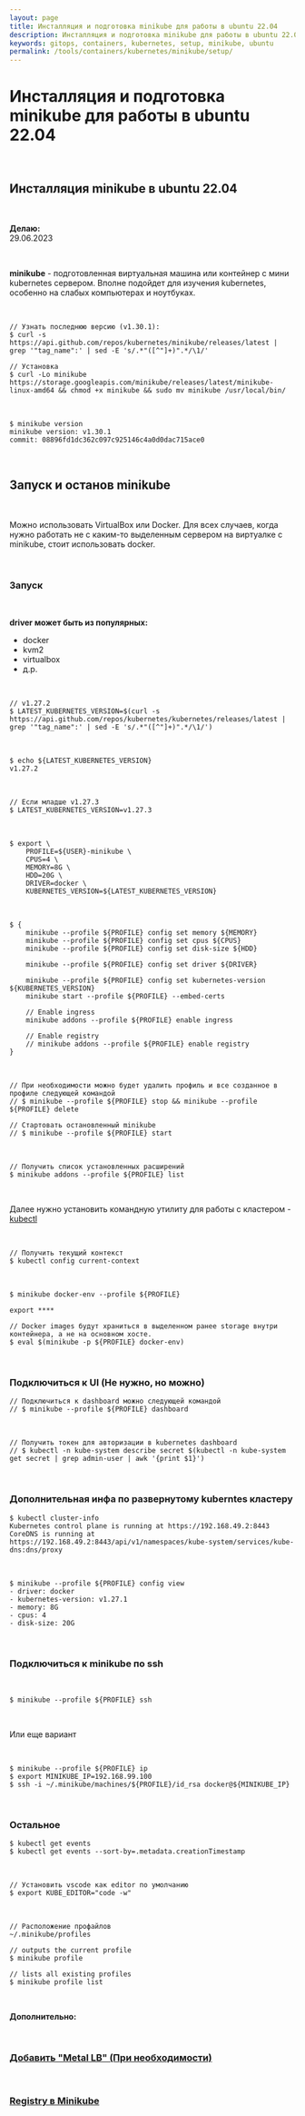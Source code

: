 ```yaml
---
layout: page
title: Инсталляция и подготовка minikube для работы в ubuntu 22.04
description: Инсталляция и подготовка minikube для работы в ubuntu 22.04
keywords: gitops, containers, kubernetes, setup, minikube, ubuntu
permalink: /tools/containers/kubernetes/minikube/setup/
---
```


# Инсталляция и подготовка minikube для работы в ubuntu 22.04

<br/>

## Инсталляция minikube в ubuntu 22.04

<br/>

**Делаю:**  
29.06.2023

<br/>

**minikube** - подготовленная виртуальная машина или контейнер с мини kubernetes сервером. Вполне подойдет для изучения kubernetes, особенно на слабых компьютерах и ноутбуках.

<br/>

```shell
// Узнать последнюю версию (v1.30.1):
$ curl -s https://api.github.com/repos/kubernetes/minikube/releases/latest | grep '"tag_name":' | sed -E 's/.*"([^"]+)".*/\1/'

// Установка
$ curl -Lo minikube https://storage.googleapis.com/minikube/releases/latest/minikube-linux-amd64 && chmod +x minikube && sudo mv minikube /usr/local/bin/
```

<br/>

```
$ minikube version
minikube version: v1.30.1
commit: 08896fd1dc362c097c925146c4a0d0dac715ace0
```

<br/>

## Запуск и останов minikube

<br/>

Можно использовать VirtualBox или Docker.
Для всех случаев, когда нужно работать не с каким-то выделенным сервером на виртуалке с minikube, стоит использовать docker.

<br/>

### Запуск

<br/>

**driver может быть из популярных:**

- docker
- kvm2
- virtualbox
- д.р.

<br/>

```
// v1.27.2
$ LATEST_KUBERNETES_VERSION=$(curl -s https://api.github.com/repos/kubernetes/kubernetes/releases/latest | grep '"tag_name":' | sed -E 's/.*"([^"]+)".*/\1/')
```

<br/>

```
$ echo ${LATEST_KUBERNETES_VERSION}
v1.27.2
```

<br/>

```
// Если младше v1.27.3
$ LATEST_KUBERNETES_VERSION=v1.27.3
```

<br/>

```
$ export \
    PROFILE=${USER}-minikube \
    CPUS=4 \
    MEMORY=8G \
    HDD=20G \
    DRIVER=docker \
    KUBERNETES_VERSION=${LATEST_KUBERNETES_VERSION}
```

<br/>

```
$ {
    minikube --profile ${PROFILE} config set memory ${MEMORY}
    minikube --profile ${PROFILE} config set cpus ${CPUS}
    minikube --profile ${PROFILE} config set disk-size ${HDD}

    minikube --profile ${PROFILE} config set driver ${DRIVER}

    minikube --profile ${PROFILE} config set kubernetes-version ${KUBERNETES_VERSION}
    minikube start --profile ${PROFILE} --embed-certs

    // Enable ingress
    minikube addons --profile ${PROFILE} enable ingress

    // Enable registry
    // minikube addons --profile ${PROFILE} enable registry
}
```

<br/>

```
// При необходимости можно будет удалить профиль и все созданное в профиле следующей командой
// $ minikube --profile ${PROFILE} stop && minikube --profile ${PROFILE} delete

// Стартовать остановленный minikube
// $ minikube --profile ${PROFILE} start
```

<br/>

```
// Получить список установленных расширений
$ minikube addons --profile ${PROFILE} list
```

<br/>

Далее нужно установить командную утилиту для работы с кластером - [kubectl](/tools/containers/kubernetes/tools/kubectl/)

<br/>

```
// Получить текущий контекст
$ kubectl config current-context
```

<br/>

```
$ minikube docker-env --profile ${PROFILE}

export ****

// Docker images будут храниться в выделенном ранее storage внутри контейнера, а не на основном хосте.
$ eval $(minikube -p ${PROFILE} docker-env)
```

<br/>

### Подключиться к UI (Не нужно, но можно)

```
// Подключиться к dashboard можно следующей командой
// $ minikube --profile ${PROFILE} dashboard
```

<br/>

```
// Получить токен для авторизации в kubernetes dashboard
// $ kubectl -n kube-system describe secret $(kubectl -n kube-system get secret | grep admin-user | awk '{print $1}')
```

<br/>

### Дополнительная инфа по развернутому kuberntes кластеру

```
$ kubectl cluster-info
Kubernetes control plane is running at https://192.168.49.2:8443
CoreDNS is running at https://192.168.49.2:8443/api/v1/namespaces/kube-system/services/kube-dns:dns/proxy
```

<br/>

```
$ minikube --profile ${PROFILE} config view
- driver: docker
- kubernetes-version: v1.27.1
- memory: 8G
- cpus: 4
- disk-size: 20G
```

<br/>

### Подключиться к minikube по ssh

<br/>

```
$ minikube --profile ${PROFILE} ssh
```

<br/>

Или еще вариант

<br/>

```
$ minikube --profile ${PROFILE} ip
$ export MINIKUBE_IP=192.168.99.100
$ ssh -i ~/.minikube/machines/${PROFILE}/id_rsa docker@${MINIKUBE_IP}
```

<br/>

### Остальное

```
$ kubectl get events
$ kubectl get events --sort-by=.metadata.creationTimestamp
```

<br/>

```
// Установить vscode как editor по умолчанию
$ export KUBE_EDITOR="code -w"
```

<br/>

```
// Расположение профайлов
~/.minikube/profiles

// outputs the current profile
$ minikube profile

// lists all existing profiles
$ minikube profile list
```

<br/>

**Дополнительно:**

<!--
https://github.com/burrsutter/9stepsawesome/
-->

<br/>

### [Добавить "Metal LB" (При необходимости)](/tools/containers/kubernetes/tools/metal-lb/)

<br/>

### [Registry в Minikube](/tools/containers/kubernetes/minikube/setup/registry/)




